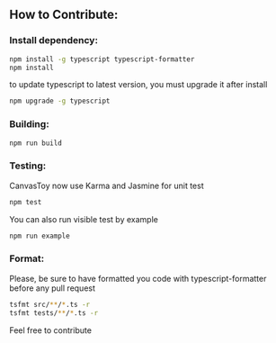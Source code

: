 ## How to Contribute:

### Install dependency:

```bash
npm install -g typescript typescript-formatter
npm install
```

to update typescript to latest version, you must upgrade it after install

```bash
npm upgrade -g typescript
```

### Building:

```bash
npm run build
```

### Testing:

CanvasToy now use Karma and Jasmine for unit test

```bash
npm test
```
You can also run visible test by example

```bash
npm run example
```

### Format:

Please, be sure to have formatted you code with typescript-formatter before any pull request

```bash
tsfmt src/**/*.ts -r
tsfmt tests/**/*.ts -r
```



Feel free to contribute